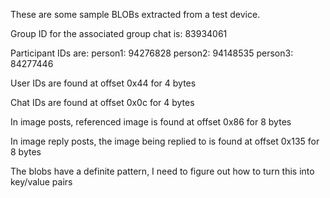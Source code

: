 These are some sample BLOBs extracted from a test device.

Group ID for the associated group chat is: 83934061

Participant IDs are:
person1: 94276828
person2: 94148535
person3: 84277446

User IDs are found at offset 0x44 for 4 bytes

Chat IDs are found at offset 0x0c for 4 bytes

In image posts, referenced image is found at offset 0x86 for 8 bytes

In image reply posts, the image being replied to is found at offset 0x135 for 8 bytes

The blobs have a definite pattern, I need to figure out how to turn this into key/value pairs

  
